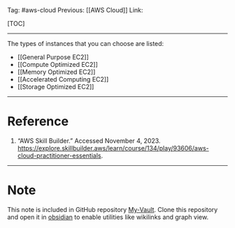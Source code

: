 Tag: #aws-cloud 
Previous: [[AWS Cloud]]
Link: 

[TOC]

---

The types of instances that you can choose are listed:

- [[General Purpose EC2]]
- [[Compute Optimized EC2]]
- [[Memory Optimized EC2]]
- [[Accelerated Computing EC2]]
- [[Storage Optimized EC2]]

---

# Reference

1. “AWS Skill Builder.” Accessed November 4, 2023. https://explore.skillbuilder.aws/learn/course/134/play/93606/aws-cloud-practitioner-essentials.

---

# Note

This note is included in GitHub repository [My-Vault](https://github.com/LittleD3092/My-Vault.git). Clone this repository and open it in [obsidian](https://obsidian.md/) to enable utilities like wikilinks and graph view.